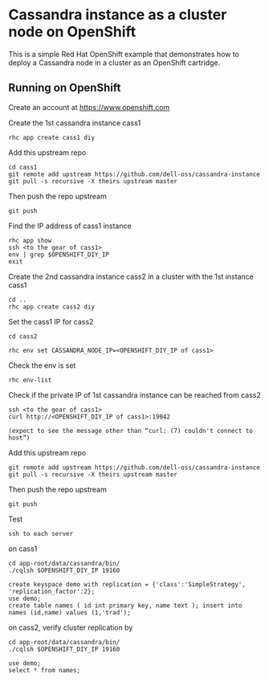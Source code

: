 Cassandra instance as a cluster node on OpenShift
=================================================

This is a simple Red Hat OpenShift example that demonstrates how to deploy a Cassandra node in a cluster as an OpenShift cartridge.  


Running on OpenShift
----------------------------

Create an account at https://www.openshift.com

Create the 1st cassandra instance cass1

    rhc app create cass1 diy

Add this upstream repo

    cd cass1
    git remote add upstream https://github.com/dell-oss/cassandra-instance
    git pull -s recursive -X theirs upstream master


Then push the repo upstream

    git push

Find the IP address of cass1 instance
   
    rhc app show
    ssh <to the gear of cass1>
    env | grep $OPENSHIFT_DIY_IP
    exit

Create the 2nd cassandra instance cass2 in a cluster with the 1st instance cass1

    cd ..
    rhc app create cass2 diy
    
Set the cass1 IP for cass2

    cd cass2

    rhc env set CASSANDRA_NODE_IP=<OPENSHIFT_DIY_IP of cass1>

Check the env is set

    rhc env-list

Check if the private IP of 1st cassandra instance can be reached from cass2 
   
    ssh <to the gear of cass1>
    curl http://<OPENSHIFT_DIY_IP of cass1>:19042
    
    (expect to see the message other than “curl: (7) couldn't connect to host”)

Add this upstream repo

    git remote add upstream https://github.com/dell-oss/cassandra-instance
    git pull -s recursive -X theirs upstream master


Then push the repo upstream

    git push


Test

    ssh to each server
    
  on cass1

    cd app-root/data/cassandra/bin/
    ./cqlsh $OPENSHIFT_DIY_IP 19160

    create keyspace demo with replication = {'class':'SimpleStrategy', 'replication_factor':2};
    use demo;
    create table names ( id int primary key, name text ); insert into names (id,name) values (1,'trad');

  on cass2, verify cluster replication by

    cd app-root/data/cassandra/bin/
    ./cqlsh $OPENSHIFT_DIY_IP 19160

    use demo;
    select * from names;
    

	
    

    

